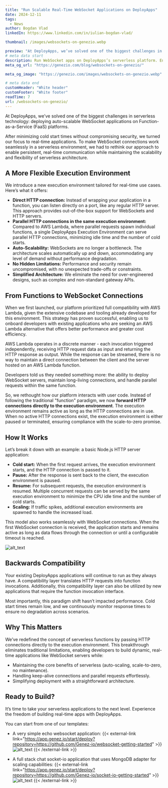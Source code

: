 ```yaml
---
title: "Run Scalable Real-Time WebSocket Applications on DeployApps"
date: 2024-12-11
tags:
  - News
author: Bogdan Vlad
linkedIn: https://www.linkedin.com/in/iulian-bogdan-vlad/

thumbnail: /images/websockets-on-genezio.webp

preview: "At DeployApps, we’ve solved one of the biggest challenges in serverless technology: deploying auto-scalable WebSocket applications on Function-as-a-Service (FaaS) platforms."
# meta data start
description: Run WebSocket apps on DeployApps’s serverless platform. Enjoy real-time capabilities, auto-scaling, and a streamlined approach to modern app deployment
meta_og_url: "https://genezio.com/blog/websockets-on-genezio/"

meta_og_image: "https://genezio.com/images/websockets-on-genezio.webp"

# meta data end
customHeader: "White header"
customFooter: "White footer"
readTime: 7
url: /websockets-on-genezio/
---
```


At DeployApps, we’ve solved one of the biggest challenges in serverless technology: deploying auto-scalable WebSocket applications on Function-as-a-Service (FaaS) platforms.

After minimizing cold start times without compromising security, we turned our focus to real-time applications. To make WebSocket connections work seamlessly in a serverless environment, we had to rethink our approach to enable persistent, real-time communication while maintaining the scalability and flexibility of serverless architecture.

## A More Flexible Execution Environment

We introduce a new execution environment tailored for real-time use cases. Here’s what it offers:

- **Direct HTTP connection:** Instead of wrapping your application in a function, you can listen directly on a port, like any regular HTTP server. This approach provides out-of-the-box support for WebSockets and HTTP servers.
- **Parallel HTTP connections in the same execution environment:** Compared to AWS Lambda, where parallel requests spawn individual functions, a single DeployApps Execution Environment can serve parallel HTTP connections, minimizing idle time and the number of cold starts.
- **Auto-Scalability:** WebSockets are no longer a bottleneck. The architecture scales automatically up and down, accommodating any level of demand without performance degradation.
- **No Hidden Limitations:** Performance and security remain uncompromised, with no unexpected trade-offs or constraints.
- **Simplified Architecture:** We eliminate the need for over-engineered designs, such as complex and non-standard gateway APIs.

## From Functions to WebSocket Connections

When we first launched, our platform prioritized full compatibility with AWS Lambda, given the extensive codebase and tooling already developed for this environment. This strategy has proven successful, enabling us to onboard developers with existing applications who are seeking an AWS Lambda alternative that offers better performance and greater cost efficiency.

AWS Lambda operates in a discrete manner - each invocation triggered independently, receiving HTTP request data as input and returning the HTTP response as output. While the response can be streamed, there is no way to maintain a direct connection between the client and the server hosted on an AWS Lambda function.

Developers told us they needed something more: the ability to deploy WebSocket servers, maintain long-living connections, and handle parallel requests within the same function.

So, we rethought how our platform interacts with user code. Instead of following the traditional "function" paradigm, we now **forward HTTP connections directly to the execution environment**. The execution environment remains active as long as the HTTP connections are in use. When no active HTTP connections exist, the execution environment is either paused or terminated, ensuring compliance with the scale-to-zero promise.

## How It Works

Let’s break it down with an example: a basic Node.js HTTP server application:

- **Cold start:** When the first request arrives, the execution environment starts, and the HTTP connection is passed to it.
- **Pause:** After the response is sent back to the client, the execution environment is paused.
- **Resume:** For subsequent requests, the execution environment is resumed. Multiple concurrent requests can be served by the same execution environment to minimize the CPU idle time and the number of cold starts.
- **Scaling:** If traffic spikes, additional execution environments are spawned to handle the increased load.

This model also works seamlessly with WebSocket connections. When the first WebSocket connection is received, the application starts and remains active as long as data flows through the connection or until a configurable timeout is reached.

![alt_text](/posts/how-to-use-websockets-on-genezio.webp)

## Backwards Compatibility

Your existing DeployApps applications will continue to run as they always have. A compatibility layer translates HTTP requests into function invocations. Additionally, this compatibility layer can also be utilized by new applications that require the function invocation interface.

Most importantly, this paradigm shift hasn’t impacted performance. Cold start times remain low, and we continuously monitor response times to ensure no degradation across scenarios.

## Why This Matters

We’ve redefined the concept of serverless functions by passing HTTP connections directly to the execution environment. This breakthrough eliminates traditional limitations, enabling developers to build dynamic, real-time applications like WebSocket servers while:

- Maintaining the core benefits of serverless (auto-scaling, scale-to-zero, no maintenance).
- Handling keep-alive connections and parallel requests effortlessly.
- Simplifying deployment with a straightforward architecture.

## Ready to Build?

It’s time to take your serverless applications to the next level. Experience the freedom of building real-time apps with DeployApps.

You can start from one of our templates:

- A very simple echo websocket application:
  {{< external-link link="https://app.genez.io/start/deploy?repository=https://github.com/Genez-io/websocket-getting-started" >}}
  ![alt_text](/posts/deploy-button.svg)
  {{< /external-link >}}

- A full stack chat socket-io application that uses MongoDB adapter for scaling capabilities:
  {{< external-link link="https://app.genez.io/start/deploy?repository=https://github.com/Genez-io/socket-io-getting-started" >}}
  ![alt_text](/posts/deploy-button.svg)
  {{< /external-link >}}
